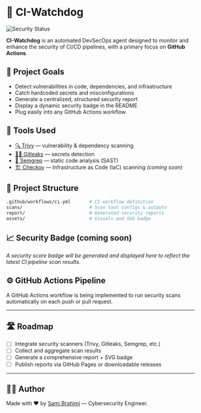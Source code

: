 # 🐶 CI-Watchdog
![Security Status](./assets/badge.svg)

**CI-Watchdog** is an automated DevSecOps agent designed to monitor and enhance the security of CI/CD pipelines, with a primary focus on **GitHub Actions**.

## 🚀 Project Goals

- Detect vulnerabilities in code, dependencies, and infrastructure
- Catch hardcoded secrets and misconfigurations
- Generate a centralized, structured security report
- Display a dynamic security badge in the README
- Plug easily into any GitHub Actions workflow

## 🔧 Tools Used

- [🔍 Trivy](https://github.com/aquasecurity/trivy) — vulnerability & dependency scanning  
- [🕵️‍♂️ Gitleaks](https://github.com/gitleaks/gitleaks) — secrets detection  
- [📜 Semgrep](https://semgrep.dev) — static code analysis (SAST)  
- [🏗️ Checkov](https://www.checkov.io/) — Infrastructure as Code (IaC) scanning *(coming soon)*

## 📂 Project Structure

```bash
.github/workflows/ci.yml       # CI workflow definition  
scans/                         # Scan tool configs & outputs  
report/                        # Generated security reports  
assets/                        # Visuals and SVG badge  
```

## 📈 Security Badge (coming soon)

*A security score badge will be generated and displayed here to reflect the latest CI pipeline scan results.*

## ⚙️ GitHub Actions Pipeline

A GitHub Actions workflow is being implemented to run security scans automatically on each push or pull request.

---

## 🛣️ Roadmap

- [ ] Integrate security scanners (Trivy, Gitleaks, Semgrep, etc.)
- [ ] Collect and aggregate scan results
- [ ] Generate a comprehensive report + SVG badge
- [ ] Publish reports via GitHub Pages or downloadable releases

---

## 👨‍💻 Author

Made with ❤️ by [Sami Brahimi](https://github.com/yura940) — Cybersecurity Engineer. 
